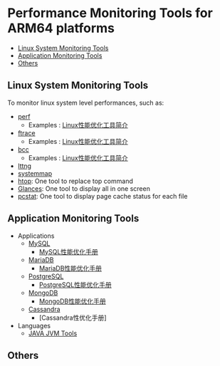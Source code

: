 # Performance Monitoring Tools for ARM64 platforms

* [Linux System Monitoring Tools](#1)
* [Application Monitoring Tools](#2)
* [Others](#3)

## <a name="1">Linux System Monitoring Tools</a>
To monitor linux system level performances, such as:
  - [perf](https://github.com/sjtuhjh/perftools/tree/master/perf)
    - Examples : [Linux性能优化工具简介](https://github.com/sjtuhjh/perfdocs/blob/master/Linux%E6%80%A7%E8%83%BD%E4%BC%98%E5%8C%96%E5%B7%A5%E5%85%B7%E7%AE%80%E4%BB%8B.pdf) 
  - [ftrace](https://github.com/sjtuhjh/perftools/tree/master/ftrace)
      - Examples : [Linux性能优化工具简介](https://github.com/sjtuhjh/perfdocs/blob/master/Linux%E6%80%A7%E8%83%BD%E4%BC%98%E5%8C%96%E5%B7%A5%E5%85%B7%E7%AE%80%E4%BB%8B.pdf)
  - [bcc](https://github.com/sjtuhjh/perftools/tree/master/bcc)
      - Examples : [Linux性能优化工具简介](https://github.com/sjtuhjh/perfdocs/blob/master/Linux%E6%80%A7%E8%83%BD%E4%BC%98%E5%8C%96%E5%B7%A5%E5%85%B7%E7%AE%80%E4%BB%8B.pdf)
  - [lttng](https://github.com/sjtuhjh/perftools/tree/master/lttng)
  - [systemmap](https://github.com/sjtuhjh/perftools/tree/master/systemmap)
  - [htop](https://github.com/sjtuhjh/perftools/blob/master/general/common/htop_setup.sh): One tool to replace top command
  - [Glances](https://github.com/sjtuhjh/perftools/blob/master/general/common/glances_setup.sh): One tool to display all in one screen
  - [pcstat](https://github.com/sjtuhjh/perftools/blob/master/general/common/pcstat_setup.sh): One tool to display page cache status for each file

## <a name="2">Application Monitoring Tools</a>
  - Applications
    - [MySQL](https://github.com/sjtuhjh/perftools/tree/master/apptools/mysql)
      - [MySQL性能优化手册](https://github.com/sjtuhjh/perfdocs/blob/master/MySQL%E6%80%A7%E8%83%BD%E4%BC%98%E5%8C%96.pdf)
    - [MariaDB](https://github.com/sjtuhjh/perftools/tree/master/apptools/mariadb)
      - [MariaDB性能优化手册](https://github.com/sjtuhjh/perfdocs/blob/master/MySQL%E6%80%A7%E8%83%BD%E4%BC%98%E5%8C%96.pdf)
    - [PostgreSQL](https://github.com/sjtuhjh/perftools/tree/master/apptools/postgresql)
      - [PostgreSQL性能优化手册](https://github.com/sjtuhjh/perfdocs/blob/master/PostgreSQL%E6%80%A7%E8%83%BD%E4%BC%98%E5%8C%96.pdf)
    - [MongoDB](https://github.com/sjtuhjh/perftools/tree/master/apptools/mongodb)
      - [MongoDB性能优化手册](https://github.com/sjtuhjh/perfdocs/blob/master/MongoDB%E6%80%A7%E8%83%BD%E4%BC%98%E5%8C%96.pdf)
    - [Cassandra](https://github.com/sjtuhjh/perftools/tree/master/apptools/cassandra)
      - [Cassandra性优化手册]
  - Languages
    - [JAVA JVM Tools](https://github.com/aragozin/jvm-tools)
 
## <a name="3">Others</a>
